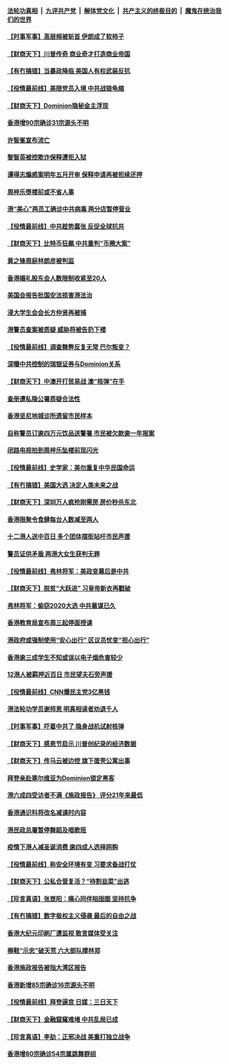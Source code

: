 

####  [法轮功真相](../../../../basic/blob/master/README.md?t=12070131) &nbsp;|&nbsp; [九评共产党](../../../../9ping.md/blob/master/README.md?t=12070131) &nbsp;|&nbsp; [解体党文化](../../../../jtdwh.md/blob/master/README.md?t=12070131)  &nbsp;|&nbsp; [共产主义的终极目的](../../../../gczydzjmd.md/blob/master/README.md?t=12070131) &nbsp;|&nbsp; [魔鬼在统治我们的世界](../../../../mgztzwmdsj.md/blob/master/README.md?t=12070131) 

#### [【时事军事】高层频被斩首 伊朗成了软柿子](../pages/nsc415/n12596563.md?t=12070131) 

#### [【财商天下】川普传奇 商业奇才打造商业帝国](../pages/nsc415/n12598249.md?t=12070131) 

#### [【有冇搞错】当暴政降临 美国人有权武装反抗](../pages/nsc415/n12596707.md?t=12070131) 

#### [【役情最前线】美限党员入境 中共战狼龟缩](../pages/nsc415/n12596871.md?t=12070131) 

#### [【财商天下】Dominion隐秘金主浮现](../pages/nsc415/n12596415.md?t=12070131) 

#### [香港增90宗确诊31宗源头不明](../pages/nsc415/n12594810.md?t=12070131) 

#### [许智峯宣布流亡](../pages/nsc415/n12594791.md?t=12070131) 

#### [黎智英被控欺诈保释遭拒入狱](../pages/nsc415/n12594798.md?t=12070131) 

#### [谭得志煽惑案明年五月开审 保释申请再被拒续还押](../pages/nsc415/n12594785.md?t=12070131) 

#### [周梓乐堕楼前或不省人事](../pages/nsc415/n12594773.md?t=12070131) 

#### [港“美心”两员工确诊中共病毒 两分店暂停营业](../pages/nsc415/n12594755.md?t=12070131) 

#### [【役情最前线】中共趁势嚣张 反促全球抗共](../pages/nsc415/n12594273.md?t=12070131) 

#### [【财商天下】比特币狂飙 中共重判“币圈大案”](../pages/nsc415/n12594060.md?t=12070131) 

#### [黄之锋周庭林朗彦被判监](../pages/nsc415/n12592049.md?t=12070131) 

#### [香港婚礼股东会人数限制收紧至20人](../pages/nsc415/n12592034.md?t=12070131) 

#### [美国会报告批国安法损害港法治](../pages/nsc415/n12592019.md?t=12070131) 

#### [浸大学生会会长方仲贤再被捕](../pages/nsc415/n12592011.md?t=12070131) 

#### [港警员查案被质疑 威胁将被告扔下楼](../pages/nsc415/n12591987.md?t=12070131) 

#### [【役情最前线】调查舞弊反复无常 巴尔叛变？](../pages/nsc415/n12591190.md?t=12070131) 

#### [深曝中共控制的瑞银证券与Dominion关系](../pages/nsc415/n12591486.md?t=12070131) 

#### [【财商天下】中澳开打贸易战 澳“核弹”在手](../pages/nsc415/n12591091.md?t=12070131) 

#### [查册遭私隐公署质疑合法性](../pages/nsc415/n12589150.md?t=12070131) 

#### [香港坚尼地城诊所遗留市民样本](../pages/nsc415/n12589129.md?t=12070131) 

#### [自称警员订逾四万元饮品送警署 市民被欠款逾一年报案](../pages/nsc415/n12589108.md?t=12070131) 

#### [闭路电视拍到周梓乐坠楼前现闪光](../pages/nsc415/n12589093.md?t=12070131) 

#### [【役情最前线】史学家：美勿重复中华民国命运](../pages/nsc415/n12588591.md?t=12070131) 

#### [【有冇搞错】美国大选 决定人类未来之战](../pages/nsc415/n12587397.md?t=12070131) 

#### [【财商天下】深圳万人疯抢刚需房 房价秒杀东北](../pages/nsc415/n12588224.md?t=12070131) 

#### [香港限聚令食肆每台人数减至两人](../pages/nsc415/n12586772.md?t=12070131) 

#### [十二港人送中百日 多个团体摆街站吁市民声援](../pages/nsc415/n12586762.md?t=12070131) 

#### [警员证供矛盾 两港大女生获判无罪](../pages/nsc415/n12586758.md?t=12070131) 

#### [【役情最前线】弗林将军：美政变幕后是中共](../pages/nsc415/n12585816.md?t=12070131) 

#### [【财商天下】脱贫“大跃进” 习皇帝新衣再戳破](../pages/nsc415/n12585741.md?t=12070131) 

#### [弗林将军：偷窃2020大选 中共蓄谋已久](../pages/nsc415/n12585624.md?t=12070131) 

#### [香港教育局宣布周三起停面授课](../pages/nsc415/n12584010.md?t=12070131) 

#### [港政府或强制使用“安心出行” 区议员忧变“担心出行”](../pages/nsc415/n12584003.md?t=12070131) 

#### [香港逾三成学生不知或误以电子烟危害较少](../pages/nsc415/n12583999.md?t=12070131) 

#### [12港人被羁押近百日 市民望夫石旁声援](../pages/nsc415/n12583989.md?t=12070131) 

#### [【役情最前线】CNN爆民主党3亿黑钱](../pages/nsc415/n12583522.md?t=12070131) 

#### [港法轮功学员谢师恩 明真相读者劝退千人](../pages/nsc415/n12583914.md?t=12070131) 

#### [【时事军事】吓着中共了 隐身战机试射核弹](../pages/nsc415/n12581874.md?t=12070131) 

#### [【财商天下】感恩节启示 川普创纪录的经济数据](../pages/nsc415/n12581710.md?t=12070131) 

#### [【财商天下】传马云被边控 旗下蛋壳公寓出事](../pages/nsc415/n12580307.md?t=12070131) 

#### [拜登亲赴塞尔维亚为Dominion锁定黑客](../pages/nsc415/n12579304.md?t=12070131) 

#### [港六成四受访者不满《施政报告》 评分21年来最低](../pages/nsc415/n12578366.md?t=12070131) 

#### [香港通识科将改名减课时内容](../pages/nsc415/n12578364.md?t=12070131) 

#### [港民政总署暂停舞蹈及唱歌班](../pages/nsc415/n12578357.md?t=12070131) 

#### [疫情下港人减圣诞消费 逾四成人选择网购](../pages/nsc415/n12578347.md?t=12070131) 

#### [【役情最前线】称安全环境有变 习要求备战打仗](../pages/nsc415/n12577842.md?t=12070131) 

#### [【财商天下】公私合营复活？“待割韭菜”出逃](../pages/nsc415/n12577737.md?t=12070131) 

#### [【珍言真语】张崑阳：痛心同伴陷囹圄 坚持抗争](../pages/nsc415/n12577378.md?t=12070131) 

#### [【有冇搞错】数字极权主义侵袭 最后的自由之战](../pages/nsc415/n12575553.md?t=12070131) 

#### [香港大纪元印刷厂遭监视 敢言媒体受关注](../pages/nsc415/n12576543.md?t=12070131) 

#### [擦鞋“示忠”破天荒 六大部队撑林郑](../pages/nsc415/n12575845.md?t=12070131) 

#### [香港施政报告被指大湾区报告](../pages/nsc415/n12575830.md?t=12070131) 

#### [香港新增85宗确诊16宗源头不明](../pages/nsc415/n12575816.md?t=12070131) 

#### [【役情最前线】拜登逼宫 日媒：三日天下](../pages/nsc415/n12575466.md?t=12070131) 

#### [【财商天下】金融窟窿难堵 中共乱局已成](../pages/nsc415/n12575286.md?t=12070131) 

#### [【珍言真语】李劼：正邪决战 美重打独立战争](../pages/nsc415/n12574760.md?t=12070131) 

#### [香港增80宗确诊54宗属跳舞群组](../pages/nsc415/n12573156.md?t=12070131) 


